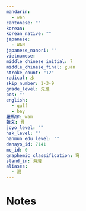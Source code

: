 ```yaml
---
mandarin:
  - wān
cantonese: ""
korean:
korean_native: ""
japanese:
  - WAN
japanese_nanori: ""
vietnamese:
middle_chinese_initial: ʔ
middle_chinese_final: ɣuan
stroke_count: "12"
radical: 水
skip_number: 1-3-9
grade_level: 先進
pos: ""
english:
  - gulf
  - bay
羅馬字: wam
韓文: 왐
joyo_level: ""
hsk_level: ""
hanmun_edu_level: ""
danayo_id: 7141
mc_id: 0
graphemic_classification: 弯
stand_in: 海灣
aliases:
  - 灣
---
```


# Notes

